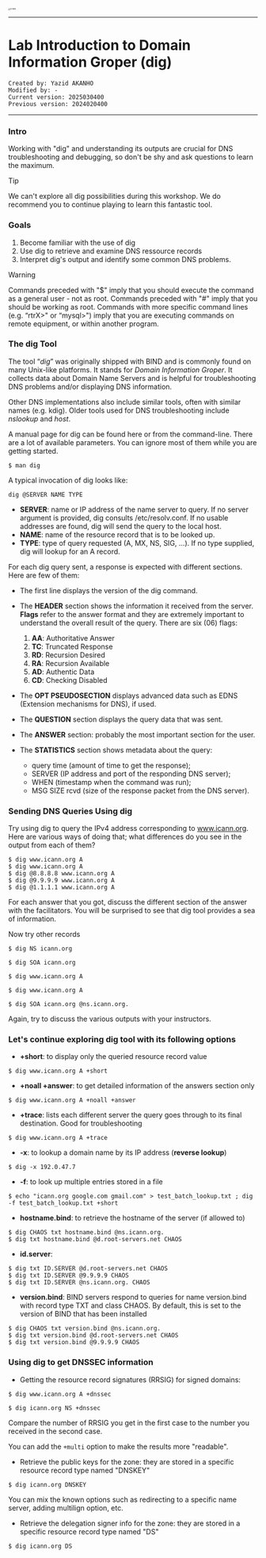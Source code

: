 
<img src="https://github.com/yakanho/training/assets/54844453/321060e5-fc84-40f7-8caa-846d0a68494b" alt="ICANN" style="zoom:25%;" />

------

# Lab Introduction to Domain Information Groper (dig)

```
Created by: Yazid AKANHO
Modified by: -
Current version: 2025030400
Previous version: 2024020400
```

------

### Intro

Working with "dig" and understanding its outputs are crucial for DNS troubleshooting and debugging, so don't be shy and ask questions to learn the maximum. 

> [!TIP]
>
> We can't explore all dig possibilities during this workshop. We do recommend you to continue playing to learn this fantastic tool.



### Goals

1. Become familiar with the use of dig
2. Use dig to retrieve and examine DNS ressource records
3. Interpret dig's output and identify some common DNS problems.

> [!WARNING]
>
> Commands preceded with "$" imply that you should execute the command as a general user - not as root.
> Commands preceded with "#" imply that you should be working as root.
> Commands with more specific command lines (e.g. “rtrX>" or “mysql>") imply that you are executing commands on remote equipment, or within another program.



### The dig Tool

The tool “*dig*” was originally shipped with BIND and is commonly found on many Unix-like platforms. It stands for *Domain Information Groper*. It collects data about Domain Name Servers and is helpful for troubleshooting DNS problems and/or displaying DNS information.

Other DNS implementations also include similar tools, often with similar names (e.g. kdig). Older tools used for DNS troubleshooting include *nslookup* and *host*.

A manual page for dig can be found here or from the command-line. There are a lot of available parameters. You can ignore most of them while you are getting started.

```
$ man dig
```

A typical invocation of dig looks like:

```
dig @SERVER NAME TYPE
```

- **SERVER**: name or IP address of the name server to query. If no server argument is provided, dig consults /etc/resolv.conf. If no usable addresses are found, dig will send the query to the local host.
- **NAME**: name of the resource record that is to be looked up.
- **TYPE**: type of query requested (A, MX, NS, SIG, ...). If no type supplied, dig will lookup for an A record.



For each dig query sent, a response is expected with different sections. Here are few of them:

* The first line displays the version of the dig command.
* The **HEADER** section shows the information it received from the server. **Flags** refer to the answer format and they are extremely important to understand the overall result of the query. There are six (06) flags: 

	1. **AA**: Authoritative Answer
	2. **TC**: Truncated Response
	3. **RD**: Recursion Desired
	4. **RA**: Recursion Available
	5. **AD**: Authentic Data
	6. **CD**: Checking Disabled
* The **OPT PSEUDOSECTION** displays advanced data such as EDNS (Extension mechanisms for DNS), if used.
* The **QUESTION** section displays the query data that was sent.
* The **ANSWER** section: probably the most important section for the user.
* The **STATISTICS** section shows metadata about the query: 
   * query time (amount of time to get the response); 
   * SERVER (IP address and port of the responding DNS server); 
   * WHEN (timestamp when the command was run); 
   * MSG SIZE rcvd (size of the response packet from the DNS server).


### Sending DNS Queries Using dig

Try using dig to query the IPv4 address corresponding to www.icann.org. Here are various ways of doing that; what differences do you see in the output from each of them?

```
$ dig www.icann.org A
$ dig www.icann.org A
$ dig @8.8.8.8 www.icann.org A
$ dig @9.9.9.9 www.icann.org A
$ dig @1.1.1.1 www.icann.org A
```

For each answer that you got, discuss the different section of the answer with the facilitators. You will be surprised to see that dig tool provides a sea of information.

Now try other records

```
$ dig NS icann.org
```

```
$ dig SOA icann.org
```

```
$ dig www.icann.org A
```

```
$ dig www.icann.org A
```

```
$ dig SOA icann.org @ns.icann.org.
```


Again, try to discuss the various outputs with your instructors.

### Let's continue exploring dig tool with its following options

* **+short**: to display only the queried resource record value

```
$ dig www.icann.org A +short
```

* **+noall +answer**: to get detailed information of the answers section only

```
$ dig www.icann.org A +noall +answer
```

* **+trace**: lists each different server the query goes through to its final destination. Good for troubleshooting

```
$ dig www.icann.org A +trace
```

* **-x**: to lookup a domain name by its IP address (**reverse lookup**)

```
$ dig -x 192.0.47.7
```

* **-f**: to look up multiple entries stored in a file

```
$ echo "icann.org google.com gmail.com" > test_batch_lookup.txt ; dig -f test_batch_lookup.txt +short
```

* **hostname.bind**: to retrieve the hostname of the server (if allowed to)

```
$ dig CHAOS txt hostname.bind @ns.icann.org.
$ dig txt hostname.bind @d.root-servers.net CHAOS
```

* **id.server**: 

```
$ dig txt ID.SERVER @d.root-servers.net CHAOS
$ dig txt ID.SERVER @9.9.9.9 CHAOS
$ dig txt ID.SERVER @ns.icann.org. CHAOS
```

* **version.bind**: BIND servers respond to queries for name version.bind with record type TXT and class CHAOS. By default, this is set to the version of BIND that has been installed

```
$ dig CHAOS txt version.bind @ns.icann.org.
$ dig txt version.bind @d.root-servers.net CHAOS
$ dig txt version.bind @9.9.9.9 CHAOS
```



### Using dig to get DNSSEC information

* Getting the resource record signatures (RRSIG) for signed domains: 

```
$ dig www.icann.org A +dnssec
```

```
$ dig icann.org NS +dnssec
```

Compare the number of RRSIG you get in the first case to the number you received in the second case.

You can add the `+multi` option to make the results more "readable".

* Retrieve the public keys for the zone: they are stored in a specific resource record type named "DNSKEY"

```
$ dig icann.org DNSKEY
```

You can mix the known options such as redirecting to a specific name server, adding multilign option, etc.

* Retrieve the delegation signer info for the zone: they are stored in a specific resource record type named "DS"

```
$ dig icann.org DS
```
